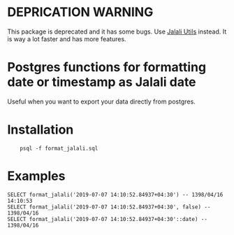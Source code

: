 # DEPRICATION WARNING
This package is deprecated and it has some bugs. Use [Jalali Utils](https://github.com/teamappir/jalali_utils) instead.
It is way a lot faster and has more features.

# Postgres functions for formatting date or timestamp as Jalali date
Useful when you want to export your data directly from postgres.

# Installation
```
    psql -f format_jalali.sql
```

# Examples
```
SELECT format_jalali('2019-07-07 14:10:52.84937+04:30') -- 1398/04/16 14:10:53
SELECT format_jalali('2019-07-07 14:10:52.84937+04:30', false) -- 1398/04/16
SELECT format_jalali('2019-07-07 14:10:52.84937+04:30'::date) -- 1398/04/16
```
